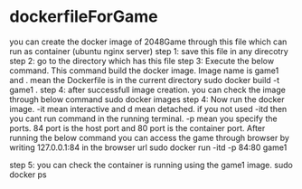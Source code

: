 # dockerfileForGame
you can create the docker image of 2048Game through this file which can run as container (ubuntu nginx server)
step 1: save this file in any direcotry
step 2: go to the directory which has this file
step 3:
Execute the below command. This command build the docker image. Image name is game1 and . mean the Dockerfile is in the current directory
sudo docker build -t game1 .
step 4:
after successfull image creation. you can check the image through below command
sudo docker images
step 4:
Now run the docker image. -it mean interactive and d mean detached. if you not used -itd then you cant run command in the running terminal. -p mean you specify the ports. 84 port is the host port and 80 port is the container port. After running the below command you can access the game through browser by writing 127.0.0.1:84 in the browser url
sudo docker run -itd -p 84:80 game1

step 5:
you can check the container is running using the game1 image.
sudo docker ps
